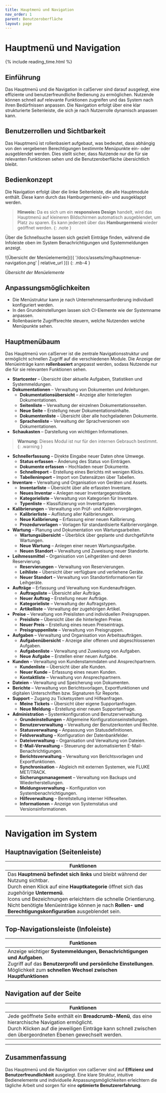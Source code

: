 ```yaml
---
title: Hauptmenü und Navigation
nav_order: 1
parent: Benutzeroberfläche
layout: page
---
```


# Hauptmenü und Navigation
{% include reading_time.html %}

## Einführung

Das Hauptmenü und die Navigation in calServer sind darauf ausgelegt, eine effiziente und benutzerfreundliche Bedienung zu ermöglichen. Nutzende können schnell auf relevante Funktionen zugreifen und das System nach ihren Bedürfnissen anpassen. Die Navigation erfolgt über eine klar strukturierte Seitenleiste, die sich je nach Nutzerrolle dynamisch anpassen kann.

## Benutzerrollen und Sichtbarkeit

Das Hauptmenü ist rollenbasiert aufgebaut, was bedeutet, dass abhängig von den vergebenen Berechtigungen bestimmte Menüpunkte ein- oder ausgeblendet werden. Dies stellt sicher, dass Nutzende nur die für sie relevanten Funktionen sehen und die Benutzeroberfläche übersichtlich bleibt.

## Bedienkonzept

Die Navigation erfolgt über die linke Seitenleiste, die alle Hauptmodule enthält. Diese kann durch das Hamburgermenü ein- und ausgeklappt werden.

> **Hinweis:** Da es sich um ein **responsives Design** handelt, wird das Hauptmenü auf kleineren Bildschirmen automatisch ausgeblendet, um Platz zu sparen. Es kann jederzeit über das **Hamburgermenü** wieder geöffnet werden.
{: .note }

Über die Schnellsuche lassen sich gezielt Einträge finden, während die Infoleiste oben im System Benachrichtigungen und Systemmeldungen anzeigt.


![Übersicht der Menüelemente]({{ '/docs/assets/img/hauptmenue-navigation.png' | relative_url }})
{: .mb-4 }

*Übersicht der Menüelemente*

## Anpassungsmöglichkeiten

- Die Menüstruktur kann je nach Unternehmensanforderung individuell konfiguriert werden.
- In den Grundeinstellungen lassen sich CI-Elemente wie der Systemname anpassen.
- Rollenbasierte Zugriffsrechte steuern, welche Nutzenden welche Menüpunkte sehen.

## Hauptmenübaum

Das Hauptmenü von calServer ist die zentrale Navigationsstruktur und ermöglicht schnellen Zugriff auf die verschiedenen Module. Die Anzeige der Menüeinträge kann **rollenbasiert** angepasst werden, sodass Nutzende nur die für sie relevanten Funktionen sehen.

- **Startcenter** – Übersicht über aktuelle Aufgaben, Statistiken und Systemmeldungen.
- **Dokumentationen** – Verwaltung von Dokumenten und Anleitungen.
    - **Dokumentationsübersicht** – Anzeige aller hinterlegten Dokumentationen.
    - **Seitenliste** – Verwaltung der einzelnen Dokumentationsseiten.
    - **Neue Seite** – Erstellung neuer Dokumentationsinhalte.
    - **Dokumentenliste** – Übersicht über alle hochgeladenen Dokumente.
    - **Sprachenliste** – Verwaltung der Sprachversionen von Dokumentationen.
- **Schaukasten** – Darstellung von wichtigen Informationen.

> **Warnung:** Dieses Modul ist nur für den internen Gebrauch bestimmt.
{: .warning }
- **Schnellerfassung** – Direkte Eingabe neuer Daten ohne Umwege.
    - **Status erfassen** – Änderung des Status von Einträgen.
    - **Dokumente erfassen** – Hochladen neuer Dokumente.
    - **Schnellreport** – Erstellung eines Berichts mit wenigen Klicks.
    - **Tabellenimport** – Import von Datensätzen über Tabellen.
- **Inventare** – Verwaltung und Organisation von Geräten und Assets.
    - **Inventarliste** – Übersicht über alle erfassten Inventare.
    - **Neues Inventar** – Anlegen neuer Inventargegenstände.
    - **Kategorieliste** – Verwaltung von Kategorien für Inventare.
    - **Typenliste** – Klassifizierung von Inventartypen.
- **Kalibrierungen** – Verwaltung von Prüf- und Kalibriervorgängen.
    - **Kalibrierliste** – Auflistung aller Kalibrierungen.
    - **Neue Kalibrierung** – Erfassung einer neuen Kalibrierung.
    - **Prozedurvorlagen** – Vorlagen für standardisierte Kalibriervorgänge.
- **Wartung** – Planung und Dokumentation von Wartungsarbeiten.
    - **Wartungsübersicht** – Überblick über geplante und durchgeführte Wartungen.
    - **Neue Wartung** – Anlegen einer neuen Wartungsaufgabe.
    - **Neuen Standort** – Verwaltung und Zuweisung neuer Standorte.
- **Leihmessmittel** – Organisation von Leihgeräten und deren Reservierung.
    - **Reservierungen** – Verwaltung von Reservierungen.
    - **Leihliste** – Übersicht über verfügbare und verliehene Geräte.
    - **Neuer Standort** – Verwaltung von Standortinformationen für Leihgeräte.
- **Aufträge** – Erfassung und Verwaltung von Kundenaufträgen.
    - **Auftragsliste** – Übersicht aller Aufträge.
    - **Neuer Auftrag** – Erstellung neuer Aufträge.
    - **Kategorieliste** – Verwaltung der Auftragstypen.
    - **Artikelliste** – Verwaltung der zugehörigen Artikel.
- **Preise** – Verwaltung von Preislisten und individuellen Preisgruppen.
    - **Preisliste** – Übersicht über die hinterlegten Preise.
    - **Neuer Preis** – Erstellung eines neuen Preiseintrags.
    - **Preisgruppenliste** – Verwaltung von Preisgruppen.
- **Aufgaben** – Verwaltung und Organisation von Arbeitsaufträgen.
    - **Aufgabenübersicht** – Anzeige aller offenen und abgeschlossenen Aufgaben.
    - **Aufgabenliste** – Verwaltung und Zuweisung von Aufgaben.
    - **Neue Aufgabe** – Erstellen einer neuen Aufgabe.
- **Kunden** – Verwaltung von Kundenstammdaten und Ansprechpartnern.
    - **Kundenliste** – Übersicht über alle Kunden.
    - **Neuer Kunde** – Erfassung eines neuen Kunden.
    - **Kontaktliste** – Verwaltung von Ansprechpartnern.
- **Dateien** – Verwaltung und Speicherung von Dokumenten.
- **Berichte** – Verwaltung von Berichtsvorlagen, Exportfunktionen und digitalen Unterschriften bzw. Signaturen für Reporte.
- **Support** – Zugang zu Ticketsystem und Hilfeanfragen.
    - **Meine Tickets** – Übersicht über eigene Supportanfragen.
    - **Neue Meldung** – Erstellung einer neuen Supportanfrage.
- **Administration** – Systemkonfiguration und Benutzerverwaltung.
    - **Grundeinstellungen** – Allgemeine Konfigurationseinstellungen.
    - **Benutzerverwaltung** – Verwaltung der Benutzerkonten und Rechte.
    - **Statusverwaltung** – Anpassung von Statusdefinitionen.
    - **Feldverwaltung** – Konfiguration der Datenbankfelder.
    - **Dateiverwaltung** – Organisation und Verwaltung von Dateien.
    - **E-Mail-Verwaltung** – Steuerung der automatisierten E-Mail-Benachrichtigungen.
    - **Berichtsverwaltung** – Verwaltung von Berichtsvorlagen und Exportfunktionen.
    - **Synchronisation** – Abgleich mit externen Systemen, wie FLUKE MET/TRACK.
    - **Sicherungsmanagement** – Verwaltung von Backups und Wiederherstellungen.
    - **Meldungsverwaltung** – Konfiguration von Systembenachrichtigungen.
    - **Hilfeverwaltung** – Bereitstellung interner Hilfeseiten.
    - **Informationen** – Anzeige von Systemstatus und Versionsinformationen.

---

# Navigation im System

## Hauptnavigation (Seitenleiste)

| Funktionen |
| ---------- |
| Das **Hauptmenü befindet sich links** und bleibt während der Nutzung sichtbar.<br>Durch einen Klick auf eine **Hauptkategorie** öffnet sich das zugehörige **Untermenü**.<br>Icons und Bezeichnungen erleichtern die schnelle Orientierung.<br>Nicht benötigte Menüeinträge können je nach **Rollen- und Berechtigungskonfiguration** ausgeblendet sein. |

## Top-Navigationsleiste (Infoleiste)

| Funktionen |
| ---------- |
| Anzeige wichtiger **Systemmeldungen, Benachrichtigungen und Aufgaben**.<br>Zugriff auf das **Benutzerprofil und persönliche Einstellungen**.<br>Möglichkeit zum **schnellen Wechsel zwischen Hauptfunktionen** |

## Navigation auf der Seite

| Funktionen |
| ---------- |
| Jede geöffnete Seite enthält ein **Breadcrumb-Menü**, das eine hierarchische Navigation ermöglicht.<br>Durch Klicken auf die jeweiligen Einträge kann schnell zwischen den übergeordneten Ebenen gewechselt werden. |

---

## Zusammenfassung

Das Hauptmenü und die Navigation von calServer sind auf **Effizienz und Benutzerfreundlichkeit** ausgelegt. Eine klare Struktur, intuitive Bedienelemente und individuelle Anpassungsmöglichkeiten erleichtern die tägliche Arbeit und sorgen für eine **optimierte Benutzererfahrung**.

